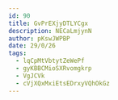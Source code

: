 ```yaml
---
id: 90
title: GvPrEXjyDTLYCgx
description: NECaLmjynN
author: pKswJWPBP
date: 29/0/26
tags:
  - lqCpMtVbtytZeWePf
  - gyKBBCMioSXRvomgkrp
  - VgJCVk
  - cVjXQxMxiEtsEDrxyVQhOkGz
---
```

